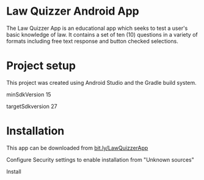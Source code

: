 # Law Quizzer Android App


The Law Quizzer App is an educational app which seeks to test a user's basic knowledge of law. It contains a set of ten (10) questions in a variety of formats including free text response and button checked selections.



# Project setup

This project was created using Android Studio and the Gradle build system.

minSdkVersion 15

targetSdkversion 27



# Installation 

This app can be downloaded from [bit.ly/LawQuizzerApp](bit.ly/LawQuizzerApp)

Configure Security settings to enable installation from "Unknown sources"

Install


